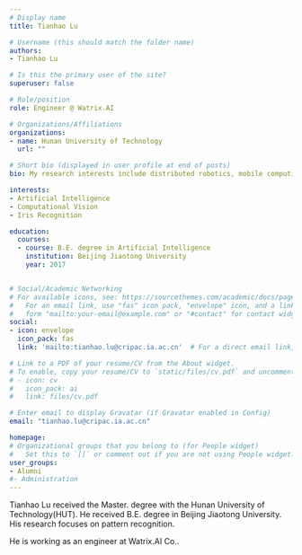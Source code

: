 ```yaml
---
# Display name
title: Tianhao Lu

# Username (this should match the folder name)
authors:
- Tianhao Lu

# Is this the primary user of the site?
superuser: false

# Role/position
role: Engineer @ Watrix.AI

# Organizations/Affiliations
organizations:
- name: Hunan University of Technology
  url: ""

# Short bio (displayed in user profile at end of posts)
bio: My research interests include distributed robotics, mobile computing and programmable matter.

interests:
- Artificial Intelligence
- Computational Vision
- Iris Recognition

education:
  courses:
  - course: B.E. degree in Artificial Intelligence
    institution: Beijing Jiaotong University
    year: 2017


# Social/Academic Networking
# For available icons, see: https://sourcethemes.com/academic/docs/page-builder/#icons
#   For an email link, use "fas" icon pack, "envelope" icon, and a link in the
#   form "mailto:your-email@example.com" or "#contact" for contact widget.
social:
- icon: envelope
  icon_pack: fas
  link: 'mailto:tianhao.lu@cripac.ia.ac.cn'  # For a direct email link, use "mailto:test@example.org".

# Link to a PDF of your resume/CV from the About widget.
# To enable, copy your resume/CV to `static/files/cv.pdf` and uncomment the lines below.
# - icon: cv
#   icon_pack: ai
#   link: files/cv.pdf

# Enter email to display Gravatar (if Gravatar enabled in Config)
email: "tianhao.lu@cripac.ia.ac.cn"

homepage:
# Organizational groups that you belong to (for People widget)
#   Set this to `[]` or comment out if you are not using People widget.
user_groups:
- Alumni
#- Administration
---
```

Tianhao Lu received the Master. degree with the Hunan University of Technology(HUT). He received B.E. degree in Beijing Jiaotong University. His research focuses on pattern recognition.

He is working as an engineer at Watrix.AI Co..